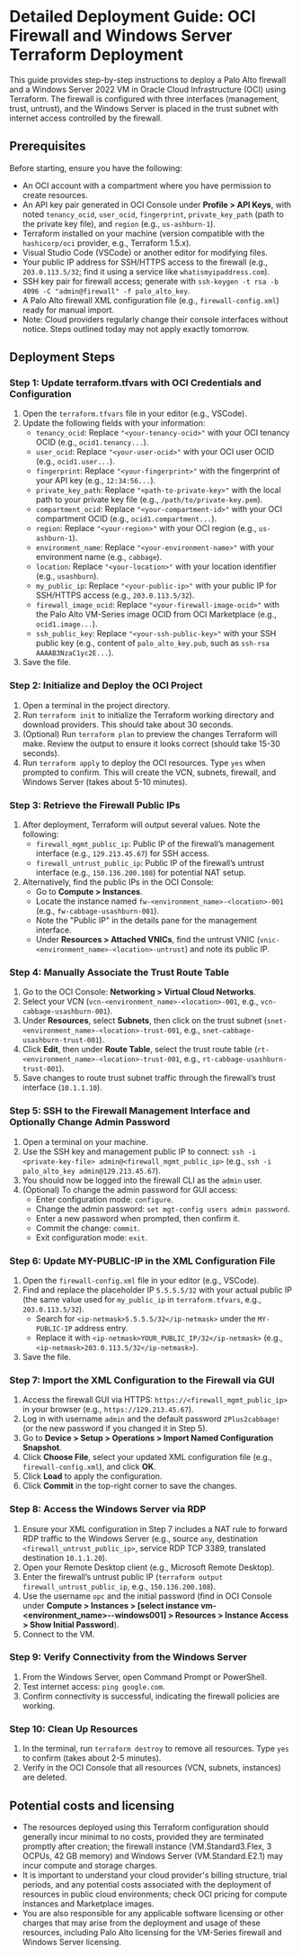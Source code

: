 # Detailed Deployment Guide: OCI Firewall and Windows Server Terraform Deployment

This guide provides step-by-step instructions to deploy a Palo Alto firewall and a Windows Server 2022 VM in Oracle Cloud Infrastructure (OCI) using Terraform. The firewall is configured with three interfaces (management, trust, untrust), and the Windows Server is placed in the trust subnet with internet access controlled by the firewall.

## Prerequisites
Before starting, ensure you have the following:
- An OCI account with a compartment where you have permission to create resources.
- An API key pair generated in OCI Console under **Profile > API Keys**, with noted `tenancy_ocid`, `user_ocid`, `fingerprint`, `private_key_path` (path to the private key file), and `region` (e.g., `us-ashburn-1`).
- Terraform installed on your machine (version compatible with the `hashicorp/oci` provider, e.g., Terraform 1.5.x).
- Visual Studio Code (VSCode) or another editor for modifying files.
- Your public IP address for SSH/HTTPS access to the firewall (e.g., `203.0.113.5/32`; find it using a service like `whatismyipaddress.com`).
- SSH key pair for firewall access; generate with `ssh-keygen -t rsa -b 4096 -C "admin@firewall" -f palo_alto_key`.
- A Palo Alto firewall XML configuration file (e.g., `firewall-config.xml`) ready for manual import.
- Note: Cloud providers regularly change their console interfaces without notice. Steps outlined today may not apply exactly tomorrow.

## Deployment Steps

### Step 1: Update terraform.tfvars with OCI Credentials and Configuration
1. Open the `terraform.tfvars` file in your editor (e.g., VSCode).
2. Update the following fields with your information:
   - `tenancy_ocid`: Replace `"<your-tenancy-ocid>"` with your OCI tenancy OCID (e.g., `ocid1.tenancy...`).
   - `user_ocid`: Replace `"<your-user-ocid>"` with your OCI user OCID (e.g., `ocid1.user...`).
   - `fingerprint`: Replace `"<your-fingerprint>"` with the fingerprint of your API key (e.g., `12:34:56...`).
   - `private_key_path`: Replace `"<path-to-private-key>"` with the local path to your private key file (e.g., `/path/to/private-key.pem`).
   - `compartment_ocid`: Replace `"<your-compartment-id>"` with your OCI compartment OCID (e.g., `ocid1.compartment...`).
   - `region`: Replace `"<your-region>"` with your OCI region (e.g., `us-ashburn-1`).
   - `environment_name`: Replace `"<your-environment-name>"` with your environment name (e.g., `cabbage`).
   - `location`: Replace `"<your-location>"` with your location identifier (e.g., `usashburn`).
   - `my_public_ip`: Replace `"<your-public-ip>"` with your public IP for SSH/HTTPS access (e.g., `203.0.113.5/32`).
   - `firewall_image_ocid`: Replace `"<your-firewall-image-ocid>"` with the Palo Alto VM-Series image OCID from OCI Marketplace (e.g., `ocid1.image...`).
   - `ssh_public_key`: Replace `"<your-ssh-public-key>"` with your SSH public key (e.g., content of `palo_alto_key.pub`, such as `ssh-rsa AAAAB3NzaC1yc2E...`).
3. Save the file.

### Step 2: Initialize and Deploy the OCI Project
1. Open a terminal in the project directory.
2. Run `terraform init` to initialize the Terraform working directory and download providers. This should take about 30 seconds.
3. (Optional) Run `terraform plan` to preview the changes Terraform will make. Review the output to ensure it looks correct (should take 15-30 seconds).
4. Run `terraform apply` to deploy the OCI resources. Type `yes` when prompted to confirm. This will create the VCN, subnets, firewall, and Windows Server (takes about 5-10 minutes).

### Step 3: Retrieve the Firewall Public IPs
1. After deployment, Terraform will output several values. Note the following:
   - `firewall_mgmt_public_ip`: Public IP of the firewall’s management interface (e.g., `129.213.45.67`) for SSH access.
   - `firewall_untrust_public_ip`: Public IP of the firewall’s untrust interface (e.g., `150.136.200.108`) for potential NAT setup.
2. Alternatively, find the public IPs in the OCI Console:
   - Go to **Compute > Instances**.
   - Locate the instance named `fw-<environment_name>-<location>-001` (e.g., `fw-cabbage-usashburn-001`).
   - Note the "Public IP" in the details pane for the management interface.
   - Under **Resources > Attached VNICs**, find the untrust VNIC (`vnic-<environment_name>-<location>-untrust`) and note its public IP.

### Step 4: Manually Associate the Trust Route Table
1. Go to the OCI Console: **Networking > Virtual Cloud Networks**.
2. Select your VCN (`vcn-<environment_name>-<location>-001`, e.g., `vcn-cabbage-usashburn-001`).
3. Under **Resources**, select **Subnets**, then click on the trust subnet (`snet-<environment_name>-<location>-trust-001`, e.g., `snet-cabbage-usashburn-trust-001`).
4. Click **Edit**, then under **Route Table**, select the trust route table (`rt-<environment_name>-<location>-trust-001`, e.g., `rt-cabbage-usashburn-trust-001`).
5. Save changes to route trust subnet traffic through the firewall’s trust interface (`10.1.1.10`).

### Step 5: SSH to the Firewall Management Interface and Optionally Change Admin Password
1. Open a terminal on your machine.
2. Use the SSH key and management public IP to connect: `ssh -i <private-key-file> admin@<firewall_mgmt_public_ip>` (e.g., `ssh -i palo_alto_key admin@129.213.45.67`).
3. You should now be logged into the firewall CLI as the `admin` user.
4. (Optional) To change the admin password for GUI access:
   - Enter configuration mode: `configure`.
   - Change the admin password: `set mgt-config users admin password`.
   - Enter a new password when prompted, then confirm it.
   - Commit the change: `commit`.
   - Exit configuration mode: `exit`.

### Step 6: Update MY-PUBLIC-IP in the XML Configuration File
1. Open the `firewall-config.xml` file in your editor (e.g., VSCode).
2. Find and replace the placeholder IP `5.5.5.5/32` with your actual public IP (the same value used for `my_public_ip` in `terraform.tfvars`, e.g., `203.0.113.5/32`).
   - Search for `<ip-netmask>5.5.5.5/32</ip-netmask>` under the `MY-PUBLIC-IP` address entry.
   - Replace it with `<ip-netmask>YOUR_PUBLIC_IP/32</ip-netmask>` (e.g., `<ip-netmask>203.0.113.5/32</ip-netmask>`).
3. Save the file.

### Step 7: Import the XML Configuration to the Firewall via GUI
1. Access the firewall GUI via HTTPS: `https://<firewall_mgmt_public_ip>` in your browser (e.g., `https://129.213.45.67`).
2. Log in with username `admin` and the default password `2Plus2cabbage!` (or the new password if you changed it in Step 5).
3. Go to **Device > Setup > Operations > Import Named Configuration Snapshot**.
4. Click **Choose File**, select your updated XML configuration file (e.g., `firewall-config.xml`), and click **OK**.
5. Click **Load** to apply the configuration.
6. Click **Commit** in the top-right corner to save the changes.

### Step 8: Access the Windows Server via RDP
1. Ensure your XML configuration in Step 7 includes a NAT rule to forward RDP traffic to the Windows Server (e.g., source `any`, destination `<firewall_untrust_public_ip>`, service RDP TCP 3389, translated destination `10.1.1.20`).
2. Open your Remote Desktop client (e.g., Microsoft Remote Desktop).
3. Enter the firewall’s untrust public IP (`terraform output firewall_untrust_public_ip`, e.g., `150.136.200.108`).
4. Use the username `opc` and the initial password (find in OCI Console under **Compute > Instances > [select instance vm-<environment_name>-<location>-windows001] > Resources > Instance Access > Show Initial Password**).
5. Connect to the VM.

### Step 9: Verify Connectivity from the Windows Server
1. From the Windows Server, open Command Prompt or PowerShell.
2. Test internet access: `ping google.com`.
3. Confirm connectivity is successful, indicating the firewall policies are working.

### Step 10: Clean Up Resources
1. In the terminal, run `terraform destroy` to remove all resources. Type `yes` to confirm (takes about 2-5 minutes).
2. Verify in the OCI Console that all resources (VCN, subnets, instances) are deleted.

## Potential costs and licensing
- The resources deployed using this Terraform configuration should generally incur minimal to no costs, provided they are terminated promptly after creation; the firewall instance (VM.Standard3.Flex, 3 OCPUs, 42 GB memory) and Windows Server (VM.Standard.E2.1) may incur compute and storage charges.
- It is important to understand your cloud provider's billing structure, trial periods, and any potential costs associated with the deployment of resources in public cloud environments; check OCI pricing for compute instances and Marketplace images.
- You are also responsible for any applicable software licensing or other charges that may arise from the deployment and usage of these resources, including Palo Alto licensing for the VM-Series firewall and Windows Server licensing.